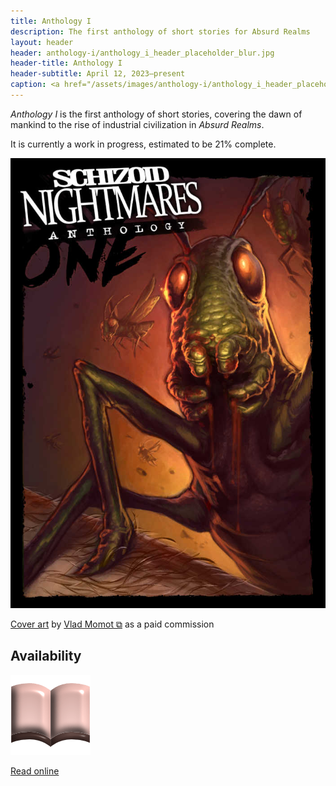 ```yaml
---
title: Anthology I
description: The first anthology of short stories for Absurd Realms
layout: header
header: anthology-i/anthology_i_header_placeholder_blur.jpg
header-title: Anthology I
header-subtitle: April 12, 2023–present
caption: <a href="/assets/images/anthology-i/anthology_i_header_placeholder.jpg" target="_blank">A.I. placeholder artwork</a> generated using <a href="https://creator.nightcafe.studio/creation/QqG1jOIrrGpH3ZaFKyoh" target="_blank">NightCafe Stable Diffusion v1.5 ⧉</a> — <a href="https://creativecommons.org/publicdomain/zero/1.0/" target="_blank">CC0 1.0 ⧉</a>
---
```


*Anthology I* is the first anthology of short stories, covering the dawn of mankind to the rise of industrial civilization in *Absurd Realms*.

It is currently a work in progress, estimated to be 21% complete.

<img src="/assets/images/anthology-i/anthology_i_med.jpg" alt="Anthology I cover">
<div class="caption"><p><a href="/assets/images/anthology-i/anthology_i.jpg" target="_blank">Cover art</a> by <a href="https://vladmomotart.tumblr.com/" target="_blank">Vlad Momot ⧉</a> as a paid commission</p></div>

## Availability
<div markdown=0>
    <a class="feature option" href="/anthology-i/contents/">
        <img src="/assets/images/ui/book.png">
        <div><p>Read online</p></div>
    </a>
</div>